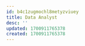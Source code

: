 ```yaml
---
id: b4c1zugmochl8metyzviuey
title: Data Analyst
desc: ''
updated: 1700911765378
created: 1700911765378
---
```

